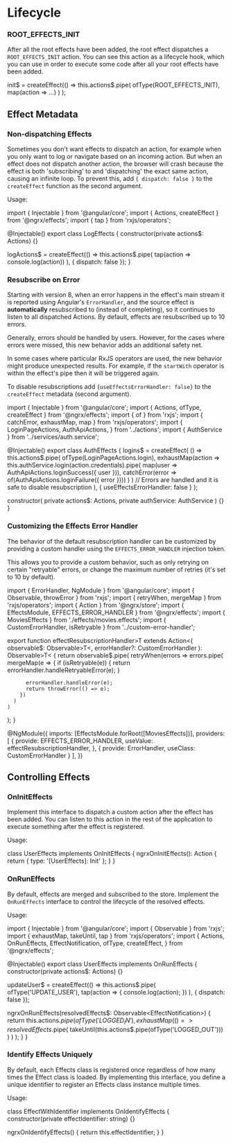 # Lifecycle

### ROOT_EFFECTS_INIT

After all the root effects have been added, the root effect dispatches a `ROOT_EFFECTS_INIT` action.
You can see this action as a lifecycle hook, which you can use in order to execute some code after all your root effects have been added.

<code-example header="init.effects.ts">
init$ = createEffect(() => 
  this.actions$.pipe(
    ofType(ROOT_EFFECTS_INIT),
    map(action => ...)
  )
);
</code-example>

## Effect Metadata

### Non-dispatching Effects

Sometimes you don't want effects to dispatch an action, for example when you only want to log or navigate based on an incoming action. But when an effect does not dispatch another action, the browser will crash because the effect is both 'subscribing' to and 'dispatching' the exact same action, causing an infinite loop. To prevent this, add `{ dispatch: false }` to the `createEffect` function as the second argument.

Usage:

<code-example header="log.effects.ts">
import { Injectable } from '@angular/core';
import { Actions, createEffect } from '@ngrx/effects';
import { tap } from 'rxjs/operators';

@Injectable()
export class LogEffects {
  constructor(private actions$: Actions) {}
  
  logActions$ = createEffect(() =>
    this.actions$.pipe(
      tap(action => console.log(action))
    ), { dispatch: false });
}
</code-example>

### Resubscribe on Error

Starting with version 8, when an error happens in the effect's main stream it is
reported using Angular's `ErrorHandler`, and the source effect is
**automatically** resubscribed to (instead of completing), so it continues to
listen to all dispatched Actions. By default, effects are resubscribed up to 10
errors.

Generally, errors should be handled by users. However, for the cases where errors were missed,
this new behavior adds an additional safety net.

In some cases where particular RxJS operators are used, the new behavior might
produce unexpected results. For example, if the `startWith` operator is within the
effect's pipe then it will be triggered again.

To disable resubscriptions add `{useEffectsErrorHandler: false}` to the `createEffect`
metadata (second argument).

<code-example header="disable-resubscribe.effects.ts">
import { Injectable } from '@angular/core';
import { Actions, ofType, createEffect } from '@ngrx/effects';
import { of } from 'rxjs';
import { catchError, exhaustMap, map } from 'rxjs/operators';
import {
  LoginPageActions,
  AuthApiActions,
} from '../actions';
import { AuthService } from '../services/auth.service';

@Injectable()
export class AuthEffects {
  logins$ = createEffect(
    () =>
      this.actions$.pipe(
        ofType(LoginPageActions.login),
        exhaustMap(action =>
          this.authService.login(action.credentials).pipe(
            map(user => AuthApiActions.loginSuccess({ user })),
            catchError(error => of(AuthApiActions.loginFailure({ error })))
          )
        )
        // Errors are handled and it is safe to disable resubscription
      ),
    { useEffectsErrorHandler: false }
  );

  constructor(
    private actions$: Actions,
    private authService: AuthService
  ) {}
}
</code-example>

### Customizing the Effects Error Handler

The behavior of the default resubscription handler can be customized 
by providing a custom handler using the `EFFECTS_ERROR_HANDLER` injection token.

This allows you to provide a custom behavior, such as only retrying on
certain "retryable" errors, or change the maximum number of retries (it's set to
10 by default).

<code-example header="customise-error-handler.effects.ts">
import { ErrorHandler, NgModule } from '@angular/core';
import { Observable, throwError } from 'rxjs';
import { retryWhen, mergeMap } from 'rxjs/operators';
import { Action } from '@ngrx/store';
import { EffectsModule, EFFECTS_ERROR_HANDLER } from '@ngrx/effects';
import { MoviesEffects } from './effects/movies.effects';
import { CustomErrorHandler, isRetryable } from '../custom-error-handler';

export function effectResubscriptionHandler&gt;T extends Action&lt;(
  observable$: Observable&gt;T&lt;,
  errorHandler?: CustomErrorHandler
): Observable&gt;T&lt; {
  return observable$.pipe(
    retryWhen(errors =>
      errors.pipe(
        mergeMap(e => {
          if (isRetryable(e)) {
            return errorHandler.handleRetryableError(e);
          }

          errorHandler.handleError(e);
          return throwError(() => e);
        })
      )
    )
  );
}

@NgModule({
  imports: [EffectsModule.forRoot([MoviesEffects])],
  providers: [
    {
      provide: EFFECTS_ERROR_HANDLER,
      useValue: effectResubscriptionHandler,
    },
    {
      provide: ErrorHandler, 
      useClass: CustomErrorHandler 
    }
  ],
})
</code-example>

## Controlling Effects

### OnInitEffects

Implement this interface to dispatch a custom action after the effect has been added.
You can listen to this action in the rest of the application to execute something after the effect is registered.

Usage:

<code-example header="user.effects.ts">
class UserEffects implements OnInitEffects {
  ngrxOnInitEffects(): Action {
    return { type: '[UserEffects]: Init' };
  }
}
</code-example>

### OnRunEffects

By default, effects are merged and subscribed to the store. Implement the `OnRunEffects` interface to control the lifecycle of the resolved effects.

Usage:

<code-example header="user.effects.ts">
import { Injectable } from '@angular/core';
import { Observable } from 'rxjs';
import { exhaustMap, takeUntil, tap } from 'rxjs/operators';
import {
  Actions,
  OnRunEffects,
  EffectNotification,
  ofType,
  createEffect,
} from '@ngrx/effects';

@Injectable()
export class UserEffects implements OnRunEffects {
  constructor(private actions$: Actions) {}

  updateUser$ = createEffect(() =>
      this.actions$.pipe(
        ofType('UPDATE_USER'),
        tap(action => {
          console.log(action);
        })
      ),
    { dispatch: false });

  ngrxOnRunEffects(resolvedEffects$: Observable&lt;EffectNotification&gt;) {
    return this.actions$.pipe(
      ofType('LOGGED_IN'),
      exhaustMap(() =>
        resolvedEffects$.pipe(
          takeUntil(this.actions$.pipe(ofType('LOGGED_OUT')))
        )
      )
    );
  }
}
</code-example>

### Identify Effects Uniquely

By default, each Effects class is registered once regardless of how many times the Effect class is loaded.
By implementing this interface, you define a unique identifier to register an Effects class instance multiple times.

Usage:

<code-example header="user.effects.ts">
class EffectWithIdentifier implements OnIdentifyEffects {
  constructor(private effectIdentifier: string) {}

  ngrxOnIdentifyEffects() {
    return this.effectIdentifier;
  }
}
</code-example>
